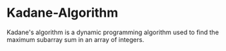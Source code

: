 # Kadane-Algorithm
Kadane's algorithm is a dynamic programming algorithm used to find the maximum subarray sum in an array of integers.
